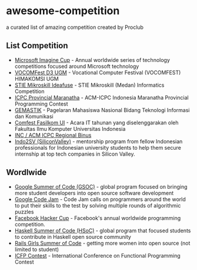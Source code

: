 # awesome-competition
a curated list of amazing competition created by Proclub

## List Competition
* [Microsoft Imagine Cup](https://www.imaginecup.com/) - Annual worldwide series of technology competitions focused around Microsoft technology
* [VOCOMFest D3 UGM](www.vocomfest.com) - Vocational Computer Festival (VOCOMFEST) HIMAKOMSI UGM
* [STIE Mikroskill Ideafuse](https://ideafuse.mikroskil.ac.id) - STIE Mikroskill (Medan) Informatics Competition
* [ICPC Provincial Maranatha](http://icpc.it.maranatha.edu/) - ACM-ICPC Indonesia Maranatha Provincial Programming Contest
* [GEMASTIK](https://twitter.com/_gemastik) - Pagelaran Mahasiswa Nasional Bidang Teknologi Informasi dan Komunikasi
* [Comfest Fasilkom UI](https://compfest.web.id) - Acara IT tahunan yang diselenggarakan oleh Fakultas Ilmu Komputer Universitas Indonesia
* [INC / ACM ICPC Regional Binus](http://competition.binus.ac.id/portal/)
* [Indo2SV (SiliconValley)](http://indo2sv.com/) - mentorship program from fellow Indonesian professionals for Indonesian university students to help them secure internship at top tech companies in Silicon Valley.

## Wordlwide
* [Google Summer of Code (GSOC)](https://summerofcode.withgoogle.com/) - global program focused on bringing more student developers into open source software development
* [Google Code Jam](https://code.google.com/codejam/) - Code Jam calls on programmers around the world to put their skills to the test by solving multiple rounds of algorithmic puzzles
* [Facebook Hacker Cup](https://www.facebook.com/hackercup/) - Facebook's annual worldwide programming competition.
* [Haskell Summer of Code (HSoC)](https://summer.haskell.org/) - global program that focused students to contribute in Haskell open source community
* [Rails Girls Summer of Code](https://railsgirlssummerofcode.org/) - getting more women into open source (not limited to student)
* [ICFP Contest](http://www.icfpconference.org/contest.html) - International Conference on Functional Programming Contest

